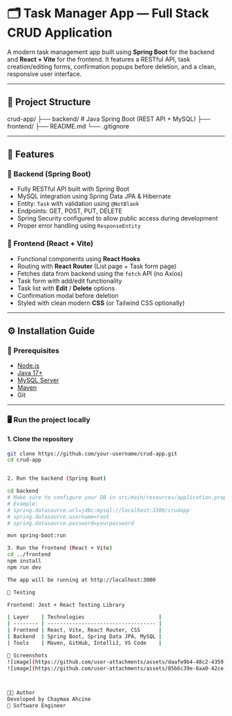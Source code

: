 # 🗂️ Task Manager App — Full Stack CRUD Application

A modern task management app built using **Spring Boot** for the backend and **React + Vite** for the frontend. It features a RESTful API, task creation/editing forms, confirmation popups before deletion, and a clean, responsive user interface.

---

## 📁 Project Structure

crud-app/
├── backend/ # Java Spring Boot (REST API + MySQL)
├── frontend/
├── README.md
└── .gitignore


---

## 🚀 Features

### 🔧 Backend (Spring Boot)
- Fully RESTful API built with Spring Boot
- MySQL integration using Spring Data JPA & Hibernate
- Entity: `Task` with validation using `@NotBlank`
- Endpoints: GET, POST, PUT, DELETE
- Spring Security configured to allow public access during development
- Proper error handling using `ResponseEntity`

### 🎨 Frontend (React + Vite)
- Functional components using **React Hooks**
- Routing with **React Router** (List page + Task form page)
- Fetches data from backend using the `fetch` API (no Axios)
- Task form with add/edit functionality
- Task list with **Edit** / **Delete** options
- Confirmation modal before deletion
- Styled with clean modern **CSS** (or Tailwind CSS optionally)

---

## ⚙️ Installation Guide

### 🔹 Prerequisites

- [Node.js](https://nodejs.org/)
- [Java 17+](https://adoptium.net/)
- [MySQL Server](https://www.mysql.com/)
- [Maven](https://maven.apache.org/)
- Git

---

### 🖥️ Run the project locally

#### 1. Clone the repository

```bash
git clone https://github.com/your-username/crud-app.git
cd crud-app


2. Run the backend (Spring Boot)

cd backend
# Make sure to configure your DB in src/main/resources/application.properties
# Example:
# spring.datasource.url=jdbc:mysql://localhost:3306/crudapp
# spring.datasource.username=root
# spring.datasource.password=yourpassword

mvn spring-boot:run

3. Run the frontend (React + Vite)
cd ../frontend
npm install
npm run dev

The app will be running at http://localhost:3000

🧪 Testing

Frontend: Jest + React Testing Library

| Layer    | Technologies                        |
| -------- | ----------------------------------- |
| Frontend | React, Vite, React Router, CSS      |
| Backend  | Spring Boot, Spring Data JPA, MySQL |
| Tools    | Maven, GitHub, IntelliJ, VS Code    |

📸 Screenshots
![image](https://github.com/user-attachments/assets/daafe9b4-48c2-4359-87fe-20bff1964ee4)
![image](https://github.com/user-attachments/assets/85b6c39e-8aa0-42ce-9b4a-16f5918df8be)



👩‍💻 Author
Developed by Chaymaa Ahcine
💼 Software Engineer

